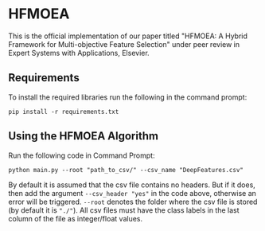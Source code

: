 # HFMOEA
This is the official implementation of our paper titled "HFMOEA: A Hybrid Framework for Multi-objective Feature Selection" under peer review in Expert Systems with Applications, Elsevier.

## Requirements
To install the required libraries run the following in the command prompt:

`pip install -r requirements.txt`

## Using the HFMOEA Algorithm
Run the following code in Command Prompt:

`python main.py --root "path_to_csv/" --csv_name "DeepFeatures.csv"`

By default it is assumed that the csv file contains no headers. But if it does, then add the argument `--csv_header "yes"` in the code above, otherwise an error will be triggered. `--root` denotes the folder where the csv file is stored (by default it is `"./"`). All csv files must have the class labels in the last column of the file as integer/float values.
